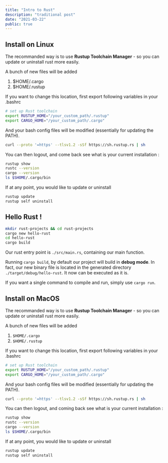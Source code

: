 ```yaml
---
title: "Intro to Rust"
description: "traditional post"
date: "2021-03-22"
public: true
---
```


## Install on Linux

The recommanded way is to use **Rustup Toolchain Manager** - so you can update or uninstall rust more easily.

A bunch of new files will be added
1. $HOME/.cargo
2. $HOME/.rustup

If you want to change this location, first export following variables in your .bashrc
```bash
# set up Rust toolchain
export RUSTUP_HOME="/your_custom_path/.rustup"
export CARGO_HOME="/your_custom_path/.cargo"
```

And your bash config files will be modified (essentially for updating the PATH).

```bash
curl --proto '=https' --tlsv1.2 -sSf https://sh.rustup.rs | sh

```
You can then logout, and come back see what is your current installation :

```bash
rustup show
rustc --version
cargo --version
ls $SHOME/.cargo/bin
```

If at any point, you would like to update or uninstall
```bash
rustup update
rustup self uninstall
```

## Hello Rust !

```bash
mkdir rust-projects && cd rust-projects
cargo new hello-rust
cd hello-rust
cargo build
```
Our rust entry point is ``./src/main.rs``, containing our main function.

Running ``cargo build``, by default our project will build in **debug mode**. In fact, our new binary file is located in the generated directory ``./target/debug/hello-rust``. It now can be executed as it is.

If you want a single command to compile and run, simply use ``cargo run``.

## Install on MacOS

The recommanded way is to use **Rustup Toolchain Manager** - so you can update or uninstall rust more easily.

A bunch of new files will be added
1. ``$HOME/.cargo``
2. ``$HOME/.rustup``

If you want to change this location, first export following variables in your .bashrc
```bash
# set up Rust toolchain
export RUSTUP_HOME="/your_custom_path/.rustup"
export CARGO_HOME="/your_custom_path/.cargo"
```

And your bash config files will be modified (essentially for updating the PATH).

```bash
curl --proto '=https' --tlsv1.2 -sSf https://sh.rustup.rs | sh

```
You can then logout, and coming back see what is your current installation :

```bash
rustup show
rustc --version
cargo --version
ls $SHOME/.cargo/bin
```

If at any point, you would like to update or uninstall
```bash
rustup update
rustup self uninstall
```
